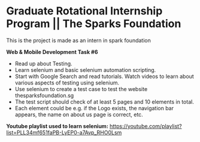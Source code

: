 # Graduate Rotational Internship Program || The Sparks Foundation
This is the project is made as an intern in spark foundation

**Web & Mobile Development Task #6**
* Read up about Testing.
* Learn selenium and basic selenium automation scripting.
* Start with Google Search and read tutorials. Watch videos to learn about various aspects of testing using selenium.
* Use selenium to create a test case to test the website thesparksfoundation.sg
* The test script should check of at least 5 pages and 10 elements in total.
* Each element could be e.g. if the Logo exists, the navigation bar appears, the name on about us page is correct, etc.

**Youtube playlist used to learn selenium:**
https://youtube.com/playlist?list=PLL34mf651faPB-LyEP0-a7Avp_RHO0Lsm

